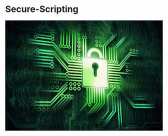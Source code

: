 # **Secure-Scripting**

<img src="https://github.com/mysierragithub/Secure-Scripting/blob/master/Secure%20Scripting.jpg"> 
